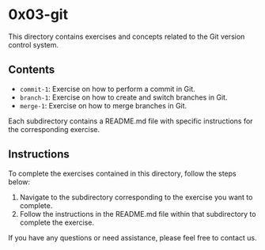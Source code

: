 # 0x03-git

This directory contains exercises and concepts related to the Git version control system.

## Contents

- `commit-1`: Exercise on how to perform a commit in Git.
- `branch-1`: Exercise on how to create and switch branches in Git.
- `merge-1`: Exercise on how to merge branches in Git.

Each subdirectory contains a README.md file with specific instructions for the corresponding exercise.

## Instructions

To complete the exercises contained in this directory, follow the steps below:

1. Navigate to the subdirectory corresponding to the exercise you want to complete.
2. Follow the instructions in the README.md file within that subdirectory to complete the exercise.

If you have any questions or need assistance, please feel free to contact us.
